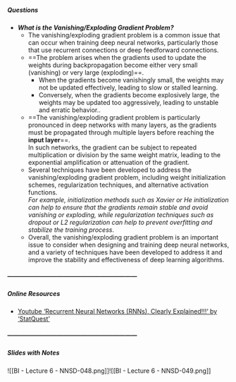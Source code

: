 ##### Questions
- ***What is the Vanishing/Exploding Gradient Problem?***
	- The vanishing/exploding gradient problem is a common issue that can occur when training deep neural networks, particularly those that use recurrent connections or deep feedforward connections.
	- ==The problem arises when the gradients used to update the weights during backpropagation become either very small (vanishing) or very large (exploding)==.
		- When the gradients become vanishingly small, the weights may not be updated effectively, leading to slow or stalled learning.
		- Conversely, when the gradients become explosively large, the weights may be updated too aggressively, leading to unstable and erratic behavior..
	- ==The vanishing/exploding gradient problem is particularly pronounced in deep networks with many layers, as the gradients must be propagated through multiple layers before reaching the **input layer**==. <br>In such networks, the gradient can be subject to repeated multiplication or division by the same weight matrix, leading to the exponential amplification or attenuation of the gradient.
	- Several techniques have been developed to address the vanishing/exploding gradient problem, including weight initialization schemes, regularization techniques, and alternative activation functions. <br>*For example, initialization methods such as Xavier or He initialization can help to ensure that the gradients remain stable and avoid vanishing or exploding, while regularization techniques such as dropout or L2 regularization can help to prevent overfitting and stabilize the training process*.
	- Overall, the vanishing/exploding gradient problem is an important issue to consider when designing and training deep neural networks, and a variety of techniques have been developed to address it and improve the stability and effectiveness of deep learning algorithms.

##### —————————————————————
##### Online Resources
- [Youtube ‘Recurrent Neural Networks (RNNs), Clearly Explained!!!‘ by ‘StatQuest’](https://www.youtube.com/watch?v=AsNTP8Kwu80)

##### —————————————————————
##### Slides with Notes
![[BI - Lecture 6 - NNSD-048.png]]![[BI - Lecture 6 - NNSD-049.png]]
